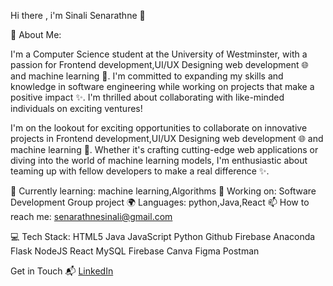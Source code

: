 Hi there , i'm Sinali Senarathne 👋


🚀 About Me:

I'm a Computer Science student at the University of Westminster, with a passion for Frontend development,UI/UX Designing web development 🌐 and machine learning 🤖. I'm committed to expanding my skills and knowledge in software engineering while working on projects that make a positive impact ✨. I'm thrilled about collaborating with like-minded individuals on exciting ventures!

I'm on the lookout for exciting opportunities to collaborate on innovative projects in Frontend development,UI/UX Designing web development 🌐 and machine learning 🤖. Whether it's crafting cutting-edge web applications or diving into the world of machine learning models, I'm enthusiastic about teaming up with fellow developers to make a real difference ✨.



🌱 Currently learning: machine learning,Algorithms
🔭 Working on: Software Development Group project
🌍 Languages: python,Java,React
📫 How to reach me: senarathnesinali@gmail.com


💻 Tech Stack:
HTML5 Java JavaScript Python Github Firebase Anaconda Flask NodeJS React MySQL Firebase Canva Figma Postman




Get in Touch 📬
[LinkedIn](www.linkedin.com/in/sinali-senarathne)
